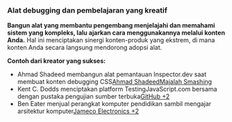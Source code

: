 ### Alat debugging dan pembelajaran yang kreatif

**Bangun alat yang membantu pengembang menjelajahi dan memahami sistem yang kompleks, lalu ajarkan cara menggunakannya melalui konten Anda.** Hal ini menciptakan sinergi konten-produk yang ekstrem, di mana konten Anda secara langsung mendorong adopsi alat.

**Contoh dari kreator yang sukses:**

- Ahmad Shadeed membangun alat pemantauan Inspector.dev saat membuat konten debugging CSS[Ahmad Shadeed](https://ishadeed.com/)[Majalah Smashing](https://www.smashingmagazine.com/author/ahmad-shadeed/)
- Kent C. Dodds menciptakan platform TestingJavaScript.com bersama dengan pustaka pengujian sumber terbuka[GitHub +2](https://stars.github.com/profiles/kentcdodds/)
- Ben Eater menjual perangkat komputer pendidikan sambil mengajar arsitektur komputer[Jameco Electronics +2](https://www.jameco.com/Jameco/workshop/RollCall/ben-eater-8-bit-computer.html)